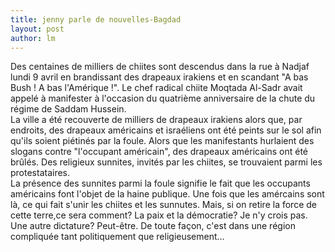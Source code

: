 ```yaml
---
title: jenny parle de nouvelles-Bagdad 
layout: post
author: lm
---
```

<p>Des centaines de milliers de chiites sont descendus dans la rue à Nadjaf lundi 9 avril en brandissant des drapeaux irakiens et en scandant &quot;A bas Bush ! A bas l&#39;Amérique !&quot;. Le chef radical chiite Moqtada Al-Sadr avait appelé à manifester à l&#39;occasion du quatrième anniversaire de la chute du régime de Saddam Hussein.<br />La ville a été recouverte de milliers de drapeaux irakiens alors que, par endroits, des drapeaux américains et israéliens ont été peints sur le sol afin qu&#39;ils soient piétinés par la foule. Alors que les manifestants hurlaient des slogans contre &quot;l&#39;occupant américain&quot;, des drapeaux américains ont été brûlés. Des religieux sunnites, invités par les chiites, se trouvaient parmi les protestataires.<br />La présence des sunnites parmi la foule signifie le fait que les occupants américains font l&#39;objet de la haine publique. Une fois que les amércains sont là, ce qui fait s&#39;unir les chiites et les sunnutes. Mais, si on retire la force de cette terre,ce sera comment? La paix et la démocratie? Je n&#39;y crois pas. Une autre dictature? Peut-être. De toute façon, c&#39;est dans une région compliquée tant politiquement que religieusement...</p>
